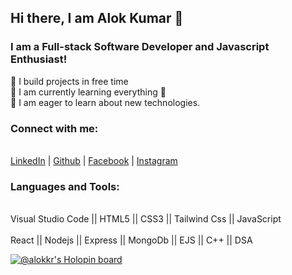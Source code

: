 
<h2>Hi there, I am Alok Kumar 👋 </h2>

<h3>I am a Full-stack Software Developer and Javascript Enthusiast! </h3>

🔭 I build projects in free time <br>
🌱 I am currently learning everything 🤣 <br>
👯 I am eager to learn about new technologies.

<h3>Connect with me:</h3> <br>
<a href="linkedin.com/in/alok-kumar0">LinkedIn</a> | <a href="github.com/alok007kr"> Github</a> | <a href=".facebook.com/ajit.raj.52831">Facebook</a> | <a href="instagram.com/iamalokmr">Instagram</a>
<br>

<h3>Languages and Tools: </h3> <br>
Visual Studio Code || HTML5 || CSS3 || Tailwind Css || JavaScript <br>
<br>
React || Nodejs || Express || MongoDb || EJS || C++ || DSA

[![@alokkr's Holopin board](https://holopin.me/alokkr)](https://holopin.io/@alokkr)





<!---
alok007kr/alok007kr is a ✨ special ✨ repository because its `README.md` (this file) appears on your GitHub profile.
You can click the Preview link to take a look at your changes.
--->

